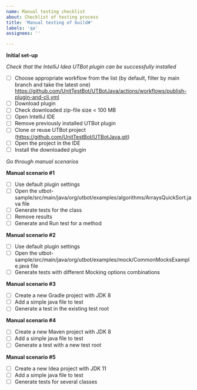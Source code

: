 ```yaml
---
name: Manual testing checklist
about: Checklist of testing process
title: 'Manual testing of build#'
labels: 'qa'
assignees: ''

---
```


**Initial set-up**

*Check that the IntelliJ Idea UTBot plugin can be successfully installed*

- [ ] Choose appropriate workflow from the list (by default, filter by main branch and take the latest one) https://github.com/UnitTestBot/UTBotJava/actions/workflows/publish-plugin-and-cli.yml
- [ ] Download plugin
- [ ] Check downloaded zip-file size < 100 MB
- [ ] Open IntelliJ IDE
- [ ] Remove previously installed UTBot plugin
- [ ] Clone or reuse UTBot project (https://github.com/UnitTestBot/UTBotJava.git)
- [ ] Open the project in the IDE
- [ ] Install the downloaded plugin

*Go through manual scenarios*

**Manual scenario #1**

- [ ] Use default plugin settings
- [ ] Open the utbot-sample/src/main/java/org/utbot/examples/algorithms/ArraysQuickSort.java file
- [ ] Generate tests for the class
- [ ] Remove results
- [ ] Generate and Run test for a method
 
**Manual scenario #2**

- [ ] Use default plugin settings
- [ ] Open the utbot-sample/src/main/java/org/utbot/examples/mock/CommonMocksExample.java file
- [ ] Generate tests with different Mocking options combinations
 
**Manual scenario #3**

- [ ] Create a new Gradle project with JDK 8
- [ ] Add a simple java file to test
- [ ] Generate a test in the existing test root
 
**Manual scenario #4**

- [ ] Create a new Maven project with JDK 8
- [ ] Add a simple java file to test
- [ ] Generate a test with a new test root

**Manual scenario #5**

- [ ] Create a new Idea project with JDK 11
- [ ] Add a simple java file to test
- [ ] Generate tests for several classes
